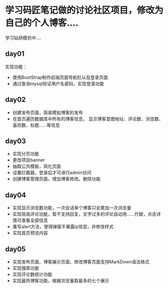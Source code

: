 # 学习码匠笔记做的讨论社区项目，修改为自己的个人博客....

学习钻研模仿中....

## day01
实现功能：
* 使用BootStrap制作前端页面导航栏以及登录页面
* 通过查询mysql验证用户名密码，实现登录功能

## day02
* 创建发布页面，简易模拟博客的发布
* 在首页遍历数据库中所有的博客信息，
显示博客首图地址、评论数、浏览数、喜欢数、标题……等信息

## day03
* 实现分页功能
* 更改项目banner
* 抽取公共模板，简化页面
* 设置拦截器，登录后才可进行admin访问
* 创建博客管理页面，增加博客修改。删除功能

## day04
* 实现显示浏览数功能，一次会话单个博客只会累加一次浏览量
* 实现简易评论功能，暂不支持回复，文字过多的评论自动用……代替，点击详情可查看全部信息
* 重写alert方法，使得弹窗不暴露ip信息，并修改样式
* 实现首页预览内容

## day05
* 实现发布页面、博客展示页面、修改博客页面支持MarkDown语法格式
* 实现搜索功能
* 实现评论数统计功能
* 实现最热博客功能，根据浏览量取最多的七个展示
